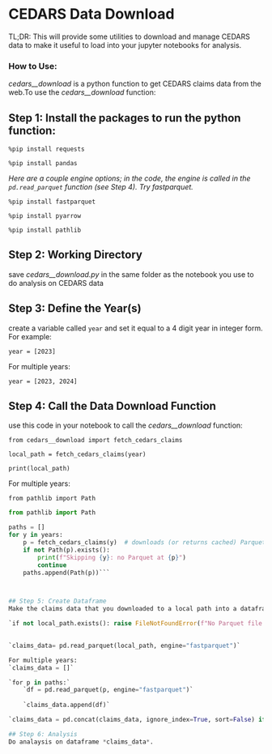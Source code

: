 # CEDARS Data Download

TL;DR: This will provide some utilities to download and manage CEDARS data to make it useful to load into your jupyter notebooks for analysis. 

### How to Use:

*cedars__download* is a python function to get CEDARS claims data from the web.To use the *cedars__download* function:

## Step 1: Install the packages to run the python function:

`%pip install requests`

`%pip install pandas`

*Here are a couple engine options; in the code, the engine is called in the `pd.read_parquet` function (see Step 4). Try fastparquet.*

`%pip install fastparquet`

`%pip install pyarrow` 

`%pip install pathlib`

## Step 2: Working Directory
save *cedars__download.py* in the same folder as the notebook you use to do analysis on CEDARS data

## Step 3: Define the Year(s)
create a variable called `year` and set it equal to a 4 digit year in integer form. For example:

`year = [2023]`

For multiple years: 

`year = [2023, 2024]`

## Step 4: Call the Data Download Function
use this code in your notebook to call the *cedars__download* function:

`from cedars__download import fetch_cedars_claims`

`local_path = fetch_cedars_claims(year)`

`print(local_path)`

For multiple years:

`from pathlib import Path`

```python
from pathlib import Path

paths = []
for y in years:
    p = fetch_cedars_claims(y)  # downloads (or returns cached) Parquet for that year
    if not Path(p).exists():
        print(f"Skipping {y}: no Parquet at {p}")
        continue
    paths.append(Path(p))```



## Step 5: Create Dataframe
Make the claims data that you downloaded to a local path into a dataframe; also ensure the file exists first with this code:

`if not local_path.exists(): raise FileNotFoundError(f"No Parquet file for {year} at {local_path}")`

    
`claims_data= pd.read_parquet(local_path, engine="fastparquet")`

For multiple years:
`claims_data = []`

`for p in paths:`
    `df = pd.read_parquet(p, engine="fastparquet")`
   
    `claims_data.append(df)`

`claims_data = pd.concat(claims_data, ignore_index=True, sort=False) if claims_data else pd.DataFrame()`

## Step 6: Analysis 
Do analaysis on dataframe *claims_data*. 
